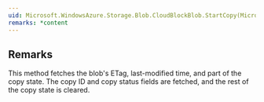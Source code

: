 ```yaml
---  
uid: Microsoft.WindowsAzure.Storage.Blob.CloudBlockBlob.StartCopy(Microsoft.WindowsAzure.Storage.Blob.CloudBlockBlob,Microsoft.WindowsAzure.Storage.AccessCondition,Microsoft.WindowsAzure.Storage.AccessCondition,Microsoft.WindowsAzure.Storage.Blob.BlobRequestOptions,Microsoft.WindowsAzure.Storage.OperationContext)  
remarks: *content  
---  
```

  
## Remarks  
 This method fetches the blob's ETag, last-modified time, and part of the copy state.             The copy ID and copy status fields are fetched, and the rest of the copy state is cleared.